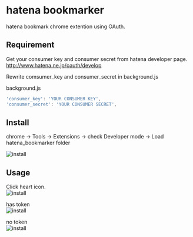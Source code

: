 # hatena bookmarker
hatena bookmark chrome extention using OAuth.

## Requirement
Get your consumer key and consumer secret from hatena developer page.  
http://www.hatena.ne.jp/oauth/develop

Rewrite comsumer_key and consumer_secret in background.js   

background.js
```javascript
'consumer_key': 'YOUR CONSUMER KEY',
'consumer_secret': 'YOUR CONSUMER SECRET',
```

## Install 
chrome -> Tools -> Extensions -> check Developer mode -> Load hatena_bookmarker folder  

![install](https://raw.github.com/wiki/pppurple/hatena_bookmarker/img/import.jpg)

## Usage
Click heart icon.  
![install](https://raw.github.com/wiki/pppurple/hatena_bookmarker/img/popup.jpg)

has token  
![install](https://raw.github.com/wiki/pppurple/hatena_bookmarker/img/on.jpg)

no token  
![install](https://raw.github.com/wiki/pppurple/hatena_bookmarker/img/off.jpg)
